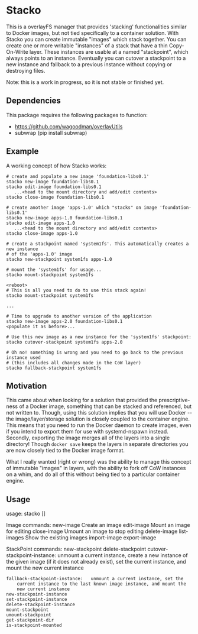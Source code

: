 # Stacko
This is a overlayFS manager that provides 'stacking' functionalities similar
to Docker images, but not tied specifically to a container solution. With Stacko
you can create immutable "images" which stack together. You can create one or more
writable "instances" of a stack that have a thin Copy-On-Write layer. These
instances are usable at a named "stackpoint", which always points to an instance.
Eventually you can cutover a stackpoint to a new instance and fallback to a
previous instance without copying or destroying files.

Note: this is a work in progress, so it is not stable or finished yet.

## Dependencies
This package requires the following packages to function:
- https://github.com/wagoodman/overlayUtils
- subwrap (pip install subwrap)

## Example
A working concept of how Stacko works:
```
# create and populate a new image 'foundation-libs0.1'
stacko new-image foundation-libs0.1
stacko edit-image foundation-libs0.1
   ...<head to the mount directory and add/edit contents>
stacko close-image foundation-libs0.1

# create another image 'apps-1.0' which "stacks" on image 'foundation-libs0.1'
stacko new-image apps-1.0 foundation-libs0.1
stacko edit-image apps-1.0
   ...<head to the mount directory and add/edit contents>
stacko close-image apps-1.0

# create a stackpoint named 'system1fs'. This automatically creates a new instance
# of the 'apps-1.0' image
stacko new-stackpoint system1fs apps-1.0

# mount the 'system1fs' for usage...
stacko mount-stackpoint system1fs

<reboot>
# This is all you need to do to use this stack again!
stacko mount-stackpoint system1fs

...

# Time to upgrade to another version of the application
stacko new-image apps-2.0 foundation-libs0.1
<populate it as before>...

# Use this new image as a new instance for the 'system1fs' stackpoint:
stacko cutover-stackpoint system1fs apps-2.0

# Oh no! something is wrong and you need to go back to the previous instance used
# (this includes all changes made in the CoW layer)
stacko fallback-stackpoint system1fs
```

## Motivation
This came about when looking for a solution that provided the prescriptive-ness of
a Docker image, something that can be stacked and referenced, but not written to.
Though, using this solution implies that you will use Docker --the image/layer/storage
solution is closely coupled to the container engine. This means that you need to
run the Docker daemon to create images, even if you intend to export them for use
with systemd-nspawn instead. Secondly, exporting the image merges all of the layers
into a single directory! Though `docker save` keeps the layers in separate directories
you are now closely tied to the Docker image format.

What I really wanted (right or wrong) was the ability to manage this concept of
immutable "images" in layers, with the ability to fork off CoW instances on a whim,
and do all of this without being tied to a particular container engine.

## Usage

usage: stacko <command> [<args>]

Image commands:
    new-image     Create an image
    edit-image    Mount an image for editing
    close-image   Umount an image to stop editing
    delete-image
    list-images   Show the existing images
    import-image
    export-image

StackPoint commands:
    new-stackpoint
    delete-stackpoint
    cutover-stackpoint-instance:    unmount a current instance, create a new
        instance of the given image (if it does not already exist), set the
        current instance, and mount the new current instance

    fallback-stackpoint-instance:   unmount a current instance, set the
        current instance to the last known image instance, and mount the
        new current instance
    new-stackpoint-instance
    set-stackpoint-instance
    delete-stackpoint-instance
    mount-stackpoint
    umount-stackpoint
    get-stackpoint-dir
    is-stackpoint-mounted

